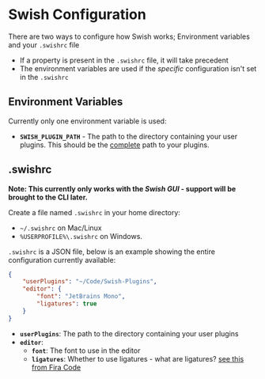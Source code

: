 # Swish Configuration

There are two ways to configure how Swish works; Environment variables and your `.swishrc` file

* If a property is present in the `.swishrc` file, it will take precedent
* The environment variables are used if the *specific* configuration isn't set in the `.swishrc`

## Environment Variables

Currently only one environment variable is used:

* **`SWISH_PLUGIN_PATH`** - The path to the directory containing your user plugins. This should be the <u>complete</u> path to your plugins.

## .swishrc

**Note: This currently only works with the _Swish GUI_ - support will be brought to the CLI later.**

Create a file named `.swishrc` in your home directory:

 * `~/.swishrc` on Mac/Linux
 * `%USERPROFILE%\.swishrc` on Windows.

`.swishrc` is a JSON file, below is an example showing the entire configuration currently available:

```json
{
    "userPlugins": "~/Code/Swish-Plugins",
	"editor": {
		"font": "JetBrains Mono",
		"ligatures": true
	}
}
```

* **`userPlugins`**: The path to the directory containing your user plugins
* **`editor`**:
    * **`font`**: The font to use in the editor
    * **`ligatures`**: Whether to use ligatures - what are ligatures? [see this from Fira Code](https://github.com/tonsky/FiraCode#whats-in-the-box)
